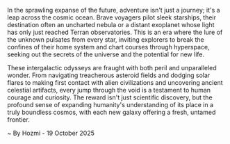 
In the sprawling expanse of the future, adventure isn't just a journey; it's a leap across the cosmic ocean. Brave voyagers pilot sleek starships, their destination often an uncharted nebula or a distant exoplanet whose light has only just reached Terran observatories. This is an era where the lure of the unknown pulsates from every star, inviting explorers to break the confines of their home system and chart courses through hyperspace, seeking out the secrets of the universe and the potential for new life.

These intergalactic odysseys are fraught with both peril and unparalleled wonder. From navigating treacherous asteroid fields and dodging solar flares to making first contact with alien civilizations and uncovering ancient celestial artifacts, every jump through the void is a testament to human courage and curiosity. The reward isn't just scientific discovery, but the profound sense of expanding humanity's understanding of its place in a truly boundless cosmos, with each new galaxy offering a fresh, untamed frontier.

~ By Hozmi - 19 October 2025
